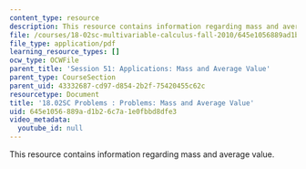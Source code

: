 ```yaml
---
content_type: resource
description: This resource contains information regarding mass and average value.
file: /courses/18-02sc-multivariable-calculus-fall-2010/645e1056889ad1b26c7a1e0fbbd8dfe3_MIT18_02SC_pb_51_quest.pdf
file_type: application/pdf
learning_resource_types: []
ocw_type: OCWFile
parent_title: 'Session 51: Applications: Mass and Average Value'
parent_type: CourseSection
parent_uid: 43332687-cd97-d854-2b2f-75420455c62c
resourcetype: Document
title: '18.02SC Problems : Problems: Mass and Average Value'
uid: 645e1056-889a-d1b2-6c7a-1e0fbbd8dfe3
video_metadata:
  youtube_id: null
---
```

This resource contains information regarding mass and average value.

